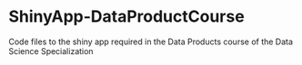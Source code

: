 ShinyApp-DataProductCourse
==========================

Code files to the shiny app required in the Data Products course of the Data Science Specialization
